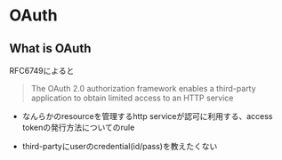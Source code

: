 # OAuth

## What is OAuth

RFC6749によると

> The OAuth 2.0 authorization framework enables a third-party application to obtain limited access to an HTTP service


* なんらかのresourceを管理するhttp serviceが認可に利用する、access tokenの発行方法についてのrule

* third-partyにuserのcredential(id/pass)を教えたくない


